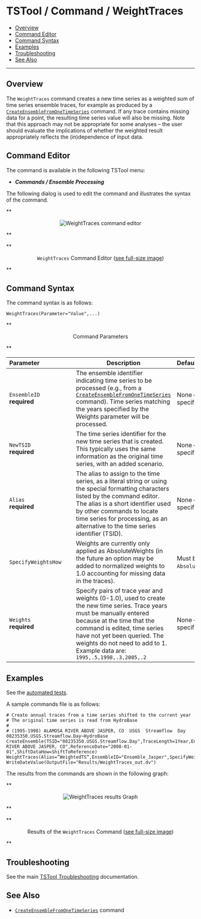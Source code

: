 # TSTool / Command / WeightTraces #

*   [Overview](#overview)
*   [Command Editor](#command-editor)
*   [Command Syntax](#command-syntax)
*   [Examples](#examples)
*   [Troubleshooting](#troubleshooting)
*   [See Also](#see-also)

-------------------------

## Overview ##

The `WeightTraces` command creates a new time series as a weighted sum of time series ensemble traces,
for example as produced by a [`CreateEnsembleFromOneTimeSeries`](../CreateEnsembleFromOneTimeSeries/CreateEnsembleFromOneTimeSeries.md) command.
If any trace contains missing data for a point, the resulting time series value will also be missing.
Note that this approach may not be appropriate for some analyses – the user
should evaluate the implications of whether the weighted result appropriately reflects the (in)dependence of input data.

## Command Editor ##

The command is available in the following TSTool menu:

*   ***Commands / Ensemble Processing***

The following dialog is used to edit the command and illustrates the syntax of the command.

**<p style="text-align: center;">
![WeightTraces command editor](WeightTraces.png)
</p>**

**<p style="text-align: center;">
`WeightTraces` Command Editor (<a href="../WeightTraces.png">see full-size image</a>)
</p>**

## Command Syntax ##

The command syntax is as follows:

```text
WeightTraces(Parameter="Value",...)
```
**<p style="text-align: center;">
Command Parameters
</p>**

|**Parameter**&nbsp;&nbsp;&nbsp;&nbsp;&nbsp;&nbsp;&nbsp;&nbsp;&nbsp;&nbsp;&nbsp;&nbsp;&nbsp;&nbsp;&nbsp;&nbsp;&nbsp;&nbsp;&nbsp;|**Description**|**Default**&nbsp;&nbsp;&nbsp;&nbsp;&nbsp;&nbsp;&nbsp;&nbsp;&nbsp;&nbsp;&nbsp;&nbsp;&nbsp;&nbsp;&nbsp;&nbsp;&nbsp;&nbsp;&nbsp;&nbsp;&nbsp;&nbsp;&nbsp;&nbsp;&nbsp;&nbsp;&nbsp;|
|--------------|-----------------|-----------------|
|`EnsembleID`<br>**required**|The ensemble identifier indicating time series to be processed (e.g., from a [`CreateEnsembleFromOneTimeSeries`](../CreateEnsembleFromOneTimeSeries/CreateEnsembleFromOneTimeSeries.md) command).  Time series matching the years specified by the Weights parameter will be processed.|None – must be specified.|
|`NewTSID`<br>**required**|The time series identifier for the new time series that is created.  This typically uses the same information as the original time series, with an added scenario.|None – must be specified.|
|`Alias`<br>**required**|The alias to assign to the time series, as a literal string or using the special formatting characters listed by the command editor.  The alias is a short identifier used by other commands to locate time series for processing, as an alternative to the time series identifier (TSID).|None – must be specified.|
|`SpecifyWeightsHow`|Weights are currently only applied as AbsoluteWeights (in the future an option may be added to normalized weights to 1.0 accounting for missing data in the traces).|Must be `AbsoluteWeights`.|
|`Weights`<br>**required**|Specify pairs of trace year and weights (0-1.0), used to create the new time series.  Trace years must be manually entered because at the time that the command is edited, time series have not yet been queried.  The weights do not need to add to 1.  Example data are:  `1995,.5,1998,.3,2005,.2`|None – must be specified.|

## Examples ##

See the [automated tests](https://github.com/OpenCDSS/cdss-app-tstool-test/tree/master/test/commands/WeightTraces).

A sample commands file is as follows:

```
# Create annual traces from a time series shifted to the current year
# The original time series is read from HydroBase
# 
# (1995-1998) ALAMOSA RIVER ABOVE JASPER, CO  USGS  Streamflow  Day
08235350.USGS.Streamflow.Day~HydroBase
CreateEnsemble(TSID="08235350.USGS.Streamflow.Day",TraceLength=1Year,EnsembleID="Ensemble_Jasper",EnsembleName="ALAMOSA RIVER ABOVE JASPER, CO",ReferenceDate="2008-01-01",ShiftDataHow=ShiftToReference)
WeightTraces(Alias=”WeightedTS”,EnsembleID="Ensemble_Jasper",SpecifyWeightsHow="AbsoluteWeights",Weights="1997,.5,1998,.4,1999,.1",NewTSID="08235350.USGS.Streamflow.Day.weighted")
WriteDateValue(OutputFile="Results/WeightTraces_out.dv")
```
The results from the commands are shown in the following graph:

**<p style="text-align: center;">
![WeightTraces results Graph](WeightTraces_Graph.png)
</p>**

**<p style="text-align: center;">
Results of the `WeightTraces` Command (<a href="../WeightTraces_Graph.png">see full-size image</a>)
</p>**

## Troubleshooting ##

See the main [TSTool Troubleshooting](../../troubleshooting/troubleshooting.md) documentation.

## See Also ##

*   [`CreateEnsembleFromOneTimeSeries`](../CreateEnsembleFromOneTimeSeries/CreateEnsembleFromOneTimeSeries.md) command
